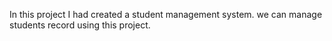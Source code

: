 In this project I had created a student management system. we can manage students record using this project.